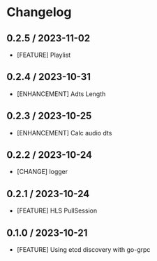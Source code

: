 # Changelog

## 0.2.5 / 2023-11-02

- [FEATURE] Playlist

## 0.2.4 / 2023-10-31

- [ENHANCEMENT] Adts Length

## 0.2.3 / 2023-10-25

- [ENHANCEMENT] Calc audio dts

## 0.2.2 / 2023-10-24

- [CHANGE] logger

## 0.2.1 / 2023-10-24

- [FEATURE] HLS PullSession

## 0.1.0 / 2023-10-21

- [FEATURE] Using etcd discovery with go-grpc
